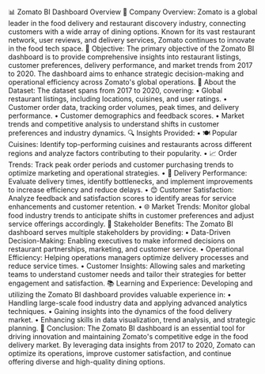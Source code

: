 📊 Zomato BI Dashboard Overview
🏢 Company Overview:
Zomato is a global leader in the food delivery and restaurant discovery industry, connecting customers with a wide array of dining options. Known for its vast restaurant network, user reviews, and delivery services, Zomato continues to innovate in the food tech space.
🎯 Objective:
The primary objective of the Zomato BI dashboard is to provide comprehensive insights into restaurant listings, customer preferences, delivery performance, and market trends from 2017 to 2020. The dashboard aims to enhance strategic decision-making and operational efficiency across Zomato's global operations.
📂 About the Dataset:
The dataset spans from 2017 to 2020, covering:
•	Global restaurant listings, including locations, cuisines, and user ratings.
•	Customer order data, tracking order volumes, peak times, and delivery performance.
•	Customer demographics and feedback scores.
•	Market trends and competitive analysis to understand shifts in customer preferences and industry dynamics.
🔍 Insights Provided:
•	🍽️ Popular Cuisines: Identify top-performing cuisines and restaurants across different regions and analyze factors contributing to their popularity.
•	📈 Order Trends: Track peak order periods and customer purchasing trends to optimize marketing and operational strategies.
•	🚚 Delivery Performance: Evaluate delivery times, identify bottlenecks, and implement improvements to increase efficiency and reduce delays.
•	😊 Customer Satisfaction: Analyze feedback and satisfaction scores to identify areas for service enhancements and customer retention.
•	🌐 Market Trends: Monitor global food industry trends to anticipate shifts in customer preferences and adjust service offerings accordingly.
🤝 Stakeholder Benefits:
The Zomato BI dashboard serves multiple stakeholders by providing:
•	Data-Driven Decision-Making: Enabling executives to make informed decisions on restaurant partnerships, marketing, and customer service.
•	Operational Efficiency: Helping operations managers optimize delivery processes and reduce service times.
•	Customer Insights: Allowing sales and marketing teams to understand customer needs and tailor their strategies for better engagement and satisfaction.
📚 Learning and Experience:
Developing and utilizing the Zomato BI dashboard provides valuable experience in:
•	Handling large-scale food industry data and applying advanced analytics techniques.
•	Gaining insights into the dynamics of the food delivery market.
•	Enhancing skills in data visualization, trend analysis, and strategic planning.
🏁 Conclusion:
The Zomato BI dashboard is an essential tool for driving innovation and maintaining Zomato's competitive edge in the food delivery market. By leveraging data insights from 2017 to 2020, Zomato can optimize its operations, improve customer satisfaction, and continue offering diverse and high-quality dining options.

